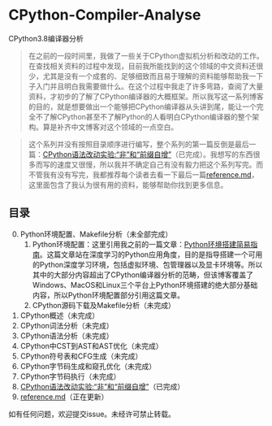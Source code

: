 # CPython-Compiler-Analyse

CPython3.8编译器分析
> 在之前的一段时间里，我做了一些关于CPython虚拟机分析和改动的工作。在查找相关资料的过程中发现，目前我所能找到的这个领域的中文资料还很少，尤其是没有一个成套的、足够细致而且易于理解的资料能够帮助我一下子入门并且明白我需要做什么。在这个过程中我走了许多弯路，查阅了大量资料，才初步的了解了CPython编译器的大概框架。所以我写这一系列博客的目的，就是想要做出一个能够把CPython编译器从头讲到尾，能让一个完全不了解CPython甚至不了解Python的人看明白CPython编译器的整个架构。算是补齐中文博客对这个领域的一点空白。

> 这个系列并没有按照目录顺序进行编写，整个系列的第一篇反倒是最后一篇：[CPython语法改动实验:“非”和“前缀自增”](./八、CPython语法改动实验增加“非”与“前缀自增”.pdf)（已完成）。我想写的东西很多而写的速度又很慢，所以我并不确定自己有没有毅力把这个系列写完。而不管我有没有写完，我都推荐每个读者去看一下最后一篇[reference.md](./MD/reference.md)，这里面包含了我认为很有用的资料，能够帮助你找到更多信息。


## 目录

0. Python环境配置、Makefile分析（未全部完成）
   1. Python环境配置：这里引用我之前的一篇文章：[Python环境搭建简易指南](https://github.com/rm-rf-me/Python-Setup-tutorial/blob/master/Python%E7%8E%AF%E5%A2%83%E6%90%AD%E5%BB%BA%E7%AE%80%E6%98%93%E6%8C%87%E5%8D%97.pdf)。这篇文章站在深度学习的Python应用角度，目的是指导搭建一个可用的Python深度学习环境，包括虚拟环境、包管理器以及显卡环境等。所以其中的大部分内容超出了CPython编译器分析的范畴，但该博客覆盖了Windows、MacOS和Linux三个平台上Python环境搭建的绝大部分基础内容，所以Python环境配置部分引用这篇文章。
   2. CPython源码下载及Makefile分析（未完成）
1. CPython概述（未完成）
2. CPython词法分析（未完成）
3. CPython语法分析（未完成）
4. CPython中CST到AST和AST优化（未完成）
5. CPython符号表和CFG生成（未完成）
6. CPython字节码生成和窥孔优化（未完成）
7. CPython字节码执行（未完成）
8. [CPython语法改动实验:“非”和“前缀自增”](./八、CPython语法改动实验增加“非”与“前缀自增”.pdf)（已完成）
9.  [reference.md](./MD/reference.md)（正在更新）



如有任何问题，欢迎提交issue。未经许可禁止转载。

